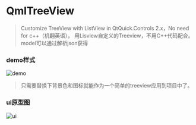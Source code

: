 # QmlTreeView

> Customize TreeView with ListView in QtQuick.Controls 2.x，No need for c++（机翻英语）。
> 用Lisview自定义的Treeview，不用C++代码配合。
> model可以通过解析json获得

### demo样式
![demo](https://github.com/gongjianbo/QmlTreeView/blob/master/img/demo.png)

> 只需要替换下背景色和图标就能作为一个简单的treeview应用到项目中了。

### ui原型图
![ui](https://github.com/gongjianbo/QmlTreeView/blob/master/img/uimodel.png)

